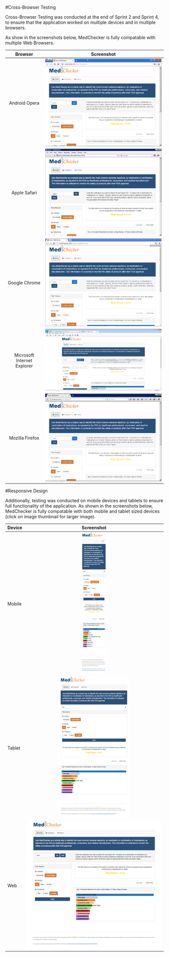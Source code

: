 #Cross-Browser Testing

Cross-Browser Testing was conducted at the end of Sprint 2 and Sprint 4, to ensure that the application worked on multiple devices and in multiple browsers. 

As show in the screenshots below, MedChecker is fully compatable with multiple Web Browsers.

| Browser    |  Screenshot | 
|:---------:|:------------:|
| Android Opera|  ![Opera Screen Shot](https://github.com/IBCDBS/medchecker/blob/master/testing/assets/opera_small.png)       |
| Apple Safari|     ![Safari Screen Shot](https://github.com/IBCDBS/medchecker/blob/master/testing/assets/safari_small.png)        |
| Google Chrome|     ![Chrome Screen Shot](https://github.com/IBCDBS/medchecker/blob/master/testing/assets/chrome_small.png)        |
| Microsoft Internet Explorer| ![IE Screen Shot](https://github.com/IBCDBS/medchecker/blob/master/testing/assets/ie_small.png)         |
| Mozilla Firefox|     ![Firefox Screen Shot](https://github.com/IBCDBS/medchecker/blob/master/testing/assets/firefox_small.png)        |

#Responsive Design

Additionally, testing was conducted on mobile devices and tablets to ensure full functionality of the application. As shown in the screenshots below, MedChecker is fully compatable with both mobile and tablet sized devices (click on image thumbnail for larger image).

| Device |  Screenshot | 
|:-------|:------------:|
| Mobile |     ![Mobile Screen Shot](https://github.com/IBCDBS/medchecker/blob/master/testing/assets/MedChecker_Mobile_small.png)     |
| Tablet |     ![Tablet Screen Shot](https://github.com/IBCDBS/medchecker/blob/master/testing/assets/MedChecker_Tablet_small.png)        |
| Web |     ![Web Screen Shot](https://github.com/IBCDBS/medchecker/blob/master/testing/assets/MedChecker_Web_small.png)        |
